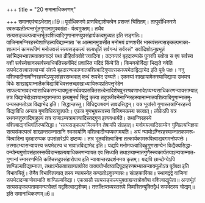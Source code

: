 +++
title = "20 समानाधिकरणम्"

+++
समानएवंचाऽभेदात्॥19॥ पूर्वाधिकरणे प्राणविद्याशेषत्वेन प्रसक्तं चिंतितम्। तत्पूर्वाधिकरणे स्वरूपप्रतीत्यन्तर्भूतगुणानामुपबसंहा- र्यत्वमुक्तम्। तथैव सत्यसङ्कल्पत्वान्तर्भूतवशित्वादिगुणानामप्युपसंहार्यकत्वमुच्यत इति सङ्गतिः। वाजिनामग्निरहस्येशाण्डिल्यविद्याम्नाता 'स आत्मानमुपासीत मनोमयं प्राणशरीरं भारूपंसत्यसङ्कल्पमाका- शात्मानं कामरूपिणं मनोजवसं सत्यसङ्कल्पं सत्यधृतिं सर्वगन्धं सर्वरसं" सर्वादिशोऽनुप्रभूतं सर्वमिदमभ्यात्तमवाक्यनादरं यथा व्रीहिर्वायवोवे'त्यादिना। तदनन्तरं बृहदारण्यके पुनरपि यवोवा स एष सर्वस्य वशी सर्वस्येशानस्सर्वस्याधिपतिस्सर्वमिदं प्रशास्ति यदिदं किंचे'ति। किमनयोर्विद्या भिद्यते नवेति रूपभेदसत्त्वासत्त्वाभ्यां संशये बृहदारण्यकाम्नातवशित्वादिगुणात्सकरूपभेदाद्विद्याभेद इति पूर्वः पक्षः। ननु वशित्वादीनामग्निरहस्येऽप्युपसंहारसम्भवात् कथं रूपभेद उच्यते। एकस्यां शाखायामेकस्याविद्याया उभयत्र विधेः शाखाद्वयाम्नातैकविद्याविधिवत्तत्तच्छाखाध्यायिरूपप्रतिपत्तृभेदेन साफल्याभावदभ्यासाधिकरणन्यायमूलानर्थक्यप्रसक्तिसत्त्वेनाविशेषपुनश्श्रवणाभावेऽप्यभ्यसाधिकरणन्यायसाम्यात् तत्र विद्याभेदोऽवश्याभ्युपगन्तव्य इत्यमुमर्थं सिद्धं कृत्वा तदुपजीवनेनाग्निरहस्यानाम्नातवशित्वादिगुणाम्नातमु- पन्यस्तमतोऽत्र विद्याभेद इति। सिद्धान्तस्तु। विधिद्वयश्रवणं तावदसिद्धम्। यत्र भूयांसो गुणास्तत्राग्निरहस्ये विद्याविधि अन्यत्र गुणविधिरत्युपपत्तेः। एकत्र गुणभूयस्त्वस्य विनिगमकस्य सत्त्वात्। लोकेऽपि यत्र रथगजतुरगादिबाहुल्यं तत्र राजाऽन्यत्रामात्यादिस्तद्गुण इत्यवधार्यते। तथाग्निरहस्ये वशित्वाद्यनधिगतिरप्यसिद्धा। 'सत्यसङ्कल्प'मित्यनेन तेषामपि संग्रहात्। मनोमयत्वादिसाम्येन गुणिप्रत्यभिज्ञया सत्यसंकल्पत्वं शाखान्तराम्नातानि स्वकार्याणि वशित्वादीन्यप्यवगमयति। अयं न्यायोऽग्निरहस्याम्नातकामरू- पित्वादिना बृहदारण्यक उपसंहारेऽपि द्रष्टव्यः। तत्र भूतवशित्वादिना तत्कार्यकामरूपित्वाद्यवगमनोपपत्तेः। तस्मादभ्यासन्यायस्य रूपभेदस्य च भावान्नविद्याभेद इति। यद्यपि मनोमयत्वादिबहुगुणसाम्येन विद्यैक्यसिद्धा- वन्योन्यगुणोपसंहारस्सर्ववेदान्तप्रत्ययाधिकरणन्यायत एव सिध्यति तथाऽप्याम्नातगुणैस्स्वकार्यतयाऽन्यत्राम्नात- गुणानां स्माररणमिति कश्चित्तदुपसंहारोपाय इति न्यायान्तरप्रदर्शनमत्र कृतम्। यद्यपि छान्दोग्येऽपि शाण्डिल्यविद्याम्नाता, तथाऽप्येकशाखागतयोरेव वाक्ययोर्भावष्यादिषूदाहरणमभ्यासन्यायमूलोऽत्र पूर्वपक्ष इति विभावयितुं। तेनैव विभावितत्वात् तस्य न्यायस्येह कण्ठतोऽनुपन्यासः॥ संग्रहकारिका॥ स्थानद्वंद्वे वाजिनां रूपभेदादन्यान्येवाभाति शाण्डिल्यविद्या। एकत्रासौ सत्यसङ्कल्पयुक्ताह्यन्तत्रोक्तैषा वशित्वाद्युपेता॥ अन्तर्भूतं सत्यसङ्कल्पतायामन्यत्रोक्तं यद्वशित्वाद्यशेषम्। तत्तत्क्षिप्तव्यस्तरूपे किमस्तिन्युक्तिद्वैधं रूपभेदस्य चोद्यम्॥ इति समानाधिकरणम्॥6॥
